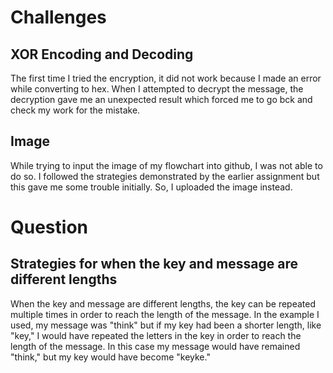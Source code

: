 <h1>Challenges</h1>
<h2>XOR Encoding and Decoding</h2>

The first time I tried the encryption, it did not work because I made an error while converting to hex. When I attempted to decrypt the message, the decryption gave me an unexpected result which forced me to go bck and check my work for the mistake.

<h2>Image</h2>
While trying to input the image of my flowchart into github, I was not able to do so. I followed the strategies demonstrated by the earlier assignment but this gave me some trouble initially. So, I uploaded the image instead.

<h1>Question</h1>
<h2>Strategies for when the key and message are different lengths</h2>

When the key and message are different lengths, the key can be repeated multiple times in order to reach the length of the message. In the example I used, my message was "think" but if my key had been a shorter length, like "key," I would have repeated the letters in the key in order to reach the length of the message. In this case my message would have remained "think," but my key would have become "keyke."
